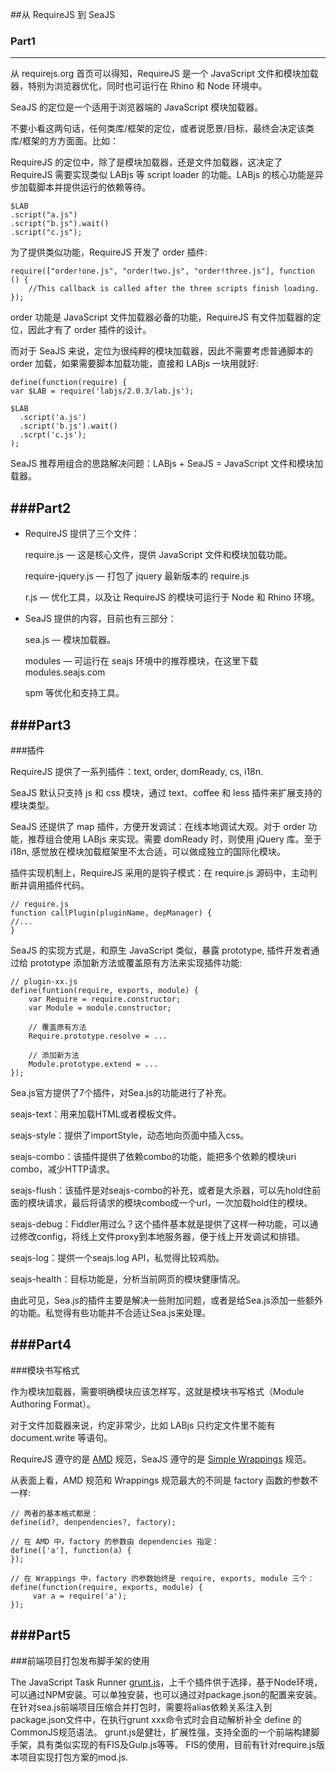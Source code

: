 ##从 RequireJS 到 SeaJS

### Part1
---
从 requirejs.org 首页可以得知，RequireJS 是一个 JavaScript 文件和模块加载器，特别为浏览器优化，同时也可运行在 Rhino 和 Node 环境中。

SeaJS 的定位是一个适用于浏览器端的 JavaScript 模块加载器。

不要小看这两句话，任何类库/框架的定位，或者说愿景/目标，最终会决定该类库/框架的方方面面。比如：

RequireJS 的定位中，除了是模块加载器，还是文件加载器，这决定了 RequireJS 需要实现类似 LABjs 等 script loader 的功能。LABjs 的核心功能是异步加载脚本并提供运行的依赖等待。

    $LAB
    .script("a.js")
    .script("b.js").wait()
    .script("c.js");

为了提供类似功能，RequireJS 开发了 order 插件:

    require(["order!one.js", "order!two.js", "order!three.js"], function () {
        //This callback is called after the three scripts finish loading.
    });

order 功能是 JavaScript 文件加载器必备的功能，RequireJS 有文件加载器的定位，因此才有了 order 插件的设计。

而对于 SeaJS 来说，定位为很纯粹的模块加载器，因此不需要考虑普通脚本的 order 加载，如果需要脚本加载功能，直接和 LABjs 一块用就好:

    define(function(require) {
    var $LAB = require('labjs/2.0.3/lab.js');
 
    $LAB
      .script('a.js')
      .script('b.js').wait()
      .scrpt('c.js');
    );
SeaJS 推荐用组合的思路解决问题：LABjs + SeaJS = JavaScript 文件和模块加载器。



###Part2
---

* RequireJS 提供了三个文件：

    require.js — 这是核心文件，提供 JavaScript 文件和模块加载功能。

    require-jquery.js — 打包了 jquery 最新版本的 require.js

     r.js — 优化工具，以及让 RequireJS 的模块可运行于 Node 和 Rhino 环境。

* SeaJS 提供的内容，目前也有三部分：

     sea.js — 模块加载器。

     modules — 可运行在 seajs 环境中的推荐模块，在这里下载 modules.seajs.com

    spm 等优化和支持工具。
    

###Part3
---
    
###插件

RequireJS 提供了一系列插件：text, order, domReady, cs, i18n.

SeaJS 默认只支持 js 和 css 模块，通过 text、coffee 和 less 插件来扩展支持的模块类型。

SeaJS 还提供了 map 插件，方便开发调试：在线本地调试大观。对于 order 功能，推荐组合使用 LABjs 来实现。需要 domReady 时，则使用 jQuery 库。至于 i18n, 感觉放在模块加载框架里不太合适，可以做成独立的国际化模块。

插件实现机制上，RequireJS 采用的是钩子模式：在 require.js 源码中，主动判断并调用插件代码。

    // require.js
    function callPlugin(pluginName, depManager) {
    //...
    }

SeaJS 的实现方式是，和原生 JavaScript 类似，暴露 prototype, 插件开发者通过给 prototype 添加新方法或覆盖原有方法来实现插件功能:

    // plugin-xx.js
    define(funtion(require, exports, module) {
        var Require = require.constructor;
        var Module = module.constructor;
 
        // 覆盖原有方法
        Require.prototype.resolve = ...
 
        // 添加新方法
        Module.prototype.extend = ...
    });
    
Sea.js官方提供了7个插件，对Sea.js的功能进行了补充。

seajs-text：用来加载HTML或者模板文件。

seajs-style：提供了importStyle，动态地向页面中插入css。

seajs-combo：该插件提供了依赖combo的功能，能把多个依赖的模块uri combo，减少HTTP请求。

seajs-flush：该插件是对seajs-combo的补充，或者是大杀器，可以先hold住前面的模块请求，最后将请求的模块combo成一个url，一次加载hold住的模块。

seajs-debug：Fiddler用过么？这个插件基本就是提供了这样一种功能，可以通过修改config，将线上文件proxy到本地服务器，便于线上开发调试和排错。

seajs-log：提供一个seajs.log API，私觉得比较鸡肋。

seajs-health：目标功能是，分析当前网页的模块健康情况。

由此可见，Sea.js的插件主要是解决一些附加问题，或者是给Sea.js添加一些额外的功能。私觉得有些功能并不合适让Sea.js来处理。

###Part4
---

###模块书写格式

作为模块加载器，需要明确模块应该怎样写，这就是模块书写格式（Module Authoring Format）。

对于文件加载器来说，约定非常少，比如 LABjs 只约定文件里不能有 document.write 等语句。

RequireJS 遵守的是 [AMD](http://wiki.commonjs.org/wiki/Modules/AsynchronousDefinition) 规范，SeaJS 遵守的是 [Simple Wrappings](http://www.seajs.org) 规范。

从表面上看，AMD 规范和 Wrappings 规范最大的不同是 factory 函数的参数不一样:

    // 两者的基本格式都是：
    define(id?, denpendencies?, factory);

    // 在 AMD 中，factory 的参数由 dependencies 指定：
    define(['a'], function(a) {
    });

    // 在 Wrappings 中，factory 的参数始终是 require, exports, module 三个：
    define(function(require, exports, module) {
         var a = require('a');
    });

###Part5
---

###前端项目打包发布脚手架的使用

The JavaScript Task Runner [grunt.js](http://www.gruntjs.com)，上千个插件供于选择，基于Node环境，可以通过NPM安装。可以单独安装，也可以通过对package.json的配置来安装。
在针对sea.js前端项目压缩合并打包时，需要将alias依赖关系注入到package.json文件中，在执行grunt xxx命令式时会自动解析补全 define 的 CommonJS规范语法。
grunt.js是健壮，扩展性强，支持全面的一个前端构建脚手架，具有类似实现的有FIS及Gulp.js等等。
FIS的使用，目前有针对require.js版本项目实现打包方案的mod.js.
